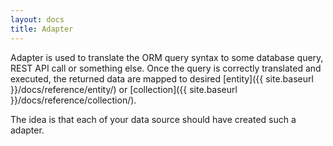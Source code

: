 ```yaml
---
layout: docs
title: Adapter
---
```


Adapter is used to translate the ORM query syntax to some database query, REST API call or something else. Once the query is correctly translated and executed, the returned data are mapped to desired [entity]({{ site.baseurl }}/docs/reference/entity/) or [collection]({{ site.baseurl }}/docs/reference/collection/).

The idea is that each of your data source should have created such a adapter.